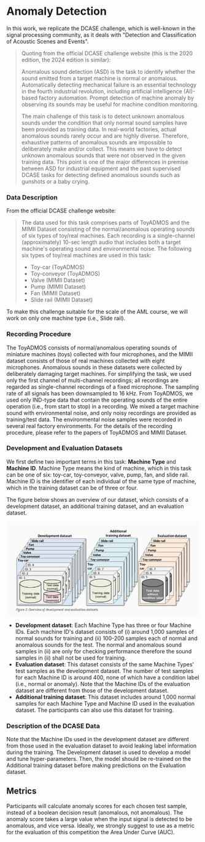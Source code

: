 # Anomaly Detection
In this work, we replicate the DCASE challenge, which is well-known in the signal processing community, as it deals with "Detection and Classification of Acoustic Scenes and Events".

> Quoting from the official DCASE challenge website (this is the 2020 edition, the 2024 edition is similar):
>
> Anomalous sound detection (ASD) is the task to identify whether the sound emitted from a target machine is normal or anomalous. Automatically detecting mechanical failure is an essential technology in the fourth industrial revolution, including artificial intelligence (AI)-based factory automation. Prompt detection of machine anomaly by observing its sounds may be useful for machine condition monitoring.
>
> The main challenge of this task is to detect unknown anomalous sounds under the condition that only normal sound samples have been provided as training data. In real-world factories, actual anomalous sounds rarely occur and are highly diverse. Therefore, exhaustive patterns of anomalous sounds are impossible to deliberately make and/or collect. This means we have to detect unknown anomalous sounds that were not observed in the given training data. This point is one of the major differences in premise between ASD for industrial equipment and the past supervised DCASE tasks for detecting defined anomalous sounds such as gunshots or a baby crying.

### Data Description

From the official DCASE challenge website:

> The data used for this task comprises parts of ToyADMOS and the MIMII Dataset consisting of the normal/anomalous operating sounds of six types of toy/real machines. Each recording is a single-channel (approximately) 10-sec length audio that includes both a target machine's operating sound and environmental noise. The following six types of toy/real machines are used in this task:
>
> - Toy-car (ToyADMOS)
> - Toy-conveyor (ToyADMOS)
> - Valve (MIMII Dataset)
> - Pump (MIMII Dataset)
> - Fan (MIMII Dataset)
> - Slide rail (MIMII Dataset)

To make this challenge suitable for the scale of the AML course, we will work on only one machine type (i.e., Slide rail).

### Recording Procedure

The ToyADMOS consists of normal/anomalous operating sounds of miniature machines (toys) collected with four microphones, and the MIMII dataset consists of those of real machines collected with eight microphones. Anomalous sounds in these datasets were collected by deliberately damaging target machines. For simplifying the task, we used only the first channel of multi-channel recordings; all recordings are regarded as single-channel recordings of a fixed microphone. The sampling rate of all signals has been downsampled to 16 kHz. From ToyADMOS, we used only IND-type data that contain the operating sounds of the entire operation (i.e., from start to stop) in a recording. We mixed a target machine sound with environmental noise, and only noisy recordings are provided as training/test data. The environmental noise samples were recorded in several real factory environments. For the details of the recording procedure, please refer to the papers of ToyADMOS and MIMII Dataset.

### Development and Evaluation Datasets

We first define two important terms in this task: **Machine Type** and **Machine ID**. Machine Type means the kind of machine, which in this task can be one of six: toy-car, toy-conveyor, valve, pump, fan, and slide rail. Machine ID is the identifier of each individual of the same type of machine, which in the training dataset can be of three or four.

The figure below shows an overview of our dataset, which consists of a development dataset, an additional training dataset, and an evaluation dataset.

![Dataset Overview](example.png)

- **Development dataset**: Each Machine Type has three or four Machine IDs. Each machine ID's dataset consists of (i) around 1,000 samples of normal sounds for training and (ii) 100-200 samples each of normal and anomalous sounds for the test. The normal and anomalous sound samples in (ii) are only for checking performance therefore the sound samples in (ii) shall not be used for training.
- **Evaluation dataset**: This dataset consists of the same Machine Types' test samples as the development dataset. The number of test samples for each Machine ID is around 400, none of which have a condition label (i.e., normal or anomaly). Note that the Machine IDs of the evaluation dataset are different from those of the development dataset.
- **Additional training dataset**: This dataset includes around 1,000 normal samples for each Machine Type and Machine ID used in the evaluation dataset. The participants can also use this dataset for training.

### Description of the DCASE Data

Note that the Machine IDs used in the development dataset are different from those used in the evaluation dataset to avoid leaking label information during the training. The Development dataset is used to develop a model and tune hyper-parameters. Then, the model should be re-trained on the Additional training dataset before making predictions on the Evaluation dataset.

## Metrics
Participants will calculate anomaly scores for each chosen test sample, instead of a boolean decision result (anomalous, not anomalous). The anomaly score takes a large value when the input signal is detected to be anomalous, and vice versa.
Ideally, we strongly suggest to use as a metric for the evaluation of this competition the Area Under Curve (AUC). 